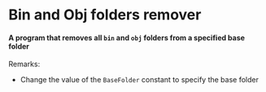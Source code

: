 # Bin and Obj folders remover

#### A program that removes all `bin` and `obj` folders from a specified base folder

Remarks:
  * Change the value of the `BaseFolder` constant to specify the base folder

